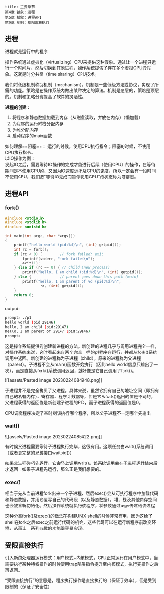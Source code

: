 ```ad-note
title: 主要章节
第4章 抽象：进程
第5章 插叙：进程API
第6章 机制：受限直接执行
```

## 进程

进程就是运行中的程序

操作系统通过虚拟化（virtualizing）CPU来提供这种假象。通过让一个进程只运行一个时间片，然后切换到其他进程，操作系统提供了存在多个虚拟CPU的假象。这就是时分共享（time sharing）CPU技术。

我们将低级机制称为机制（mechanism）。机制是一些低级方法或协议，实现了所需的功能。策略是在操作系统内做出某种决定的算法。机制是底层的，策略是顶层的。机制和策略分离提高了软件的灵活性。

**进程的创建**：
1. 将程序和静态数据加载到内存（从磁盘读取，并放在内存）（懒加载）
2. 为程序的运行时栈分配内存
3. 为堆分配内存
4. 启动程序的main函数

如何理解==阻塞==：
运行的时候，使用CPU执行指令；阻塞的时候，不使用CPU执行指令。  
以IO操作为例：  
发起IO之后，需要等待IO操作的完成才能进行后续（使用CPU）的操作，在等待期间是不使用CPU的，又因为IO速度远不及CPU的速度，所以一定会有一段时间不使用CPU，我们把"等待IO完成而暂停使用CPU"的状态称为阻塞态。

## 进程API

### fork()

```c
#include <stdio.h>
#include <stdlib.h>
#include <unistd.h>

int main(int argc, char *argv[])
{
    printf("hello world (pid:%d)\n", (int) getpid());
    int rc = fork();
    if (rc < 0) {        // fork failed; exit
        fprintf(stderr, "fork failed\n");
        exit(1);
    } else if (rc == 0) { // child (new process)
        printf("hello, I am child (pid:%d)\n", (int) getpid());
    } else {             // parent goes down this path (main)
        printf("hello, I am parent of %d (pid:%d)\n",
                rc, (int) getpid());
    }
    return 0;
}
```

output:

```bash
prompt> ./p1
hello world (pid:29146) 
hello, I am child (pid:29147)
hello, I am parent of 29147 (pid:29146) 
prompt>
```

这是操作系统提供的创建新进程的方法。新创建的进程几乎与调用进程完全一样，对操作系统来说，这时看起来有两个完全一样的p1程序在运行，并都从fork()系统调用中返回。新创建的进程称为子进程（child），原来的进程称为父进程（parent）。子进程不会从main()函数开始执行（因此hello world信息只输出了一次），而是直接从fork()系统调用返回，就好像是它自己调用了fork()。

![[assets/Pasted image 20230224084948.png]]

子进程并不是完全拷贝了父进程。具体来说，虽然它拥有自己的地址空间（即拥有自己的私有内存）、寄存器、程序计数器等，但是它从fork()返回的值是不同的。父进程获得的返回值是新创建子进程的PID，而子进程获得的返回值是0。

CPU调度程序决定了某时刻该执行哪个程序，所以父子进程不一定哪个先输出


### wait()

![[assets/Pasted image 20230224085422.png]]

有时候父进程需要等待子进程执行完毕，这很有用。这项任务由wait()系统调用（或者更完整的兄弟接口waitpid()）

如果父进程碰巧先运行，它会马上调用wait()。该系统调用会在子进程运行结束后才返回；如果子进程先运行，那么正是我们想要的。

### exec()

相当于先从当前进程fork出来一个子进程，然后exec()会从可执行程序中加载代码和静态数据，并用它覆写自己的代码段（以及静态数据），堆、栈及其他内存空间也会被重新初始化。然后操作系统就执行该程序，将参数通过argv传递给该进程

这种分离fork()及exec()的做法在构建UNIX shell的时候非常有用，因为这给了shell在fork之后exec之前运行代码的机会，这些代码可以在运行新程序前改变环境，从而让一系列有趣的功能很容易实现。

## 受限直接执行

引入新的处理器运行模式：用户模式+内核模式，CPU正常运行在用户模式中，当需要执行某种特权操作的时候使用trap陷阱指令提升至内核模式，执行完操作之后再返回。

“受限直接执行”的意思是，程序执行操作是直接执行的（保证了效率），但是受到限制的（保证了安全性）

